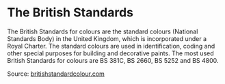 # The British Standards

The British Standards for colours are the standard colours (National Standards Body) in the United Kingdom, 
which is incorporated under a Royal Charter. The standard colours are used in identification, 
coding and other special purposes for building and decorative paints. 
The most used British Standards for colours are BS 381C, BS 2660, BS 5252 and BS 4800.

Source: [britishstandardcolour.com](http://www.britishstandardcolour.com/)
